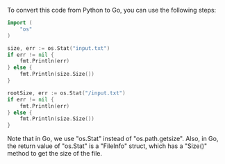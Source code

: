 To convert this code from Python to Go, you can use the following steps:
```go
import (
    "os"
)

size, err := os.Stat("input.txt")
if err != nil {
    fmt.Println(err)
} else {
    fmt.Println(size.Size())
}

rootSize, err := os.Stat("/input.txt")
if err != nil {
    fmt.Println(err)
} else {
    fmt.Println(size.Size())
}
```
Note that in Go, we use "os.Stat" instead of "os.path.getsize". Also, in Go, the return value of "os.Stat" is a "FileInfo" struct, which has a "Size()" method to get the size of the file.
